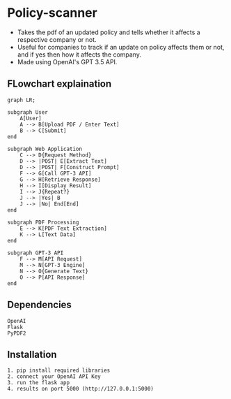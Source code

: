 # Policy-scanner
- Takes the pdf of an updated policy and tells whether it affects a respective company or not.
- Useful for companies to track if an update on policy affects them or not, and if yes then how it affects the company.
- Made using OpenAI's GPT 3.5 API.

## FLowchart explaination 
```mermaid
graph LR;

subgraph User
    A[User]
    A --> B[Upload PDF / Enter Text]
    B --> C[Submit]
end

subgraph Web Application
    C --> D{Request Method}
    D --> |POST| E[Extract Text]
    D --> |POST| F[Construct Prompt]
    F --> G[Call GPT-3 API]
    G --> H[Retrieve Response]
    H --> I[Display Result]
    I --> J{Repeat?}
    J --> |Yes| B
    J --> |No| End[End]
end

subgraph PDF Processing
    E --> K[PDF Text Extraction]
    K --> L[Text Data]
end

subgraph GPT-3 API
    F --> M[API Request]
    M --> N[GPT-3 Engine]
    N --> O{Generate Text}
    O --> P[API Response]
end
```

## Dependencies 
```
OpenAI
Flask
PyPDF2
```

## Installation
```
1. pip install required libraries
2. connect your OpenAI API Key
3. run the flask app
4. results on port 5000 (http://127.0.0.1:5000)
```
